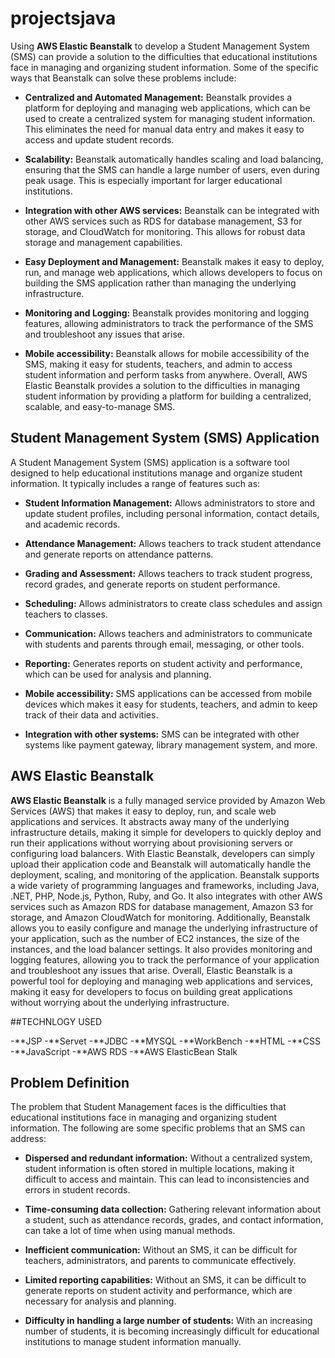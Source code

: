 # projectsjava

Using **AWS Elastic Beanstalk** to develop a Student Management System (SMS) can provide a solution to the difficulties that educational institutions face in managing and organizing student information. Some of the specific ways that Beanstalk can solve these problems include:

- **Centralized and Automated Management:** Beanstalk provides a platform for deploying and managing web applications, which can be used to create a centralized system for managing student information. This eliminates the need for manual data entry and makes it easy to access and update student records.
  
- **Scalability:** Beanstalk automatically handles scaling and load balancing, ensuring that the SMS can handle a large number of users, even during peak usage. This is especially important for larger educational institutions.
  
- **Integration with other AWS services:** Beanstalk can be integrated with other AWS services such as RDS for database management, S3 for storage, and CloudWatch for monitoring. This allows for robust data storage and management capabilities.

- **Easy Deployment and Management:** Beanstalk makes it easy to deploy, run, and manage web applications, which allows developers to focus on building the SMS application rather than managing the underlying infrastructure.
  
- **Monitoring and Logging:** Beanstalk provides monitoring and logging features, allowing administrators to track the performance of the SMS and troubleshoot any issues that arise.
  
- **Mobile accessibility:** Beanstalk allows for mobile accessibility of the SMS, making it easy for students, teachers, and admin to access student information and perform tasks from anywhere. Overall, AWS Elastic Beanstalk provides a solution to the difficulties in managing student information by providing a platform for building a centralized, scalable, and easy-to-manage SMS.

## Student Management System (SMS) Application

A Student Management System (SMS) application is a software tool designed to help educational institutions manage and organize student information. It typically includes a range of features such as:

- **Student Information Management:** Allows administrators to store and update student profiles, including personal information, contact details, and academic records.
  
- **Attendance Management:** Allows teachers to track student attendance and generate reports on attendance patterns.
  
- **Grading and Assessment:** Allows teachers to track student progress, record grades, and generate reports on student performance.
  
- **Scheduling:** Allows administrators to create class schedules and assign teachers to classes.
  
- **Communication:** Allows teachers and administrators to communicate with students and parents through email, messaging, or other tools.
  
- **Reporting:** Generates reports on student activity and performance, which can be used for analysis and planning.
  
- **Mobile accessibility:** SMS applications can be accessed from mobile devices which makes it easy for students, teachers, and admin to keep track of their data and activities.
  
- **Integration with other systems:** SMS can be integrated with other systems like payment gateway, library management system, and more.

## AWS Elastic Beanstalk

**AWS Elastic Beanstalk** is a fully managed service provided by Amazon Web Services (AWS) that makes it easy to deploy, run, and scale web applications and services. It abstracts away many of the underlying infrastructure details, making it simple for developers to quickly deploy and run their applications without worrying about provisioning servers or configuring load balancers. With Elastic Beanstalk, developers can simply upload their application code and Beanstalk will automatically handle the deployment, scaling, and monitoring of the application. Beanstalk supports a wide variety of programming languages and frameworks, including Java, .NET, PHP, Node.js, Python, Ruby, and Go. It also integrates with other AWS services such as Amazon RDS for database management, Amazon S3 for storage, and Amazon CloudWatch for monitoring. Additionally, Beanstalk allows you to easily configure and manage the underlying infrastructure of your application, such as the number of EC2 instances, the size of the instances, and the load balancer settings. It also provides monitoring and logging features, allowing you to track the performance of your application and troubleshoot any issues that arise. Overall, Elastic Beanstalk is a powerful tool for deploying and managing web applications and services, making it easy for developers to focus on building great applications without worrying about the underlying infrastructure.

##TECHNLOGY USED

-**JSP
-**Servet
-**JDBC
-**MYSQL
-**WorkBench
-**HTML
-**CSS
-**JavaScript
-**AWS RDS
-**AWS ElasticBean Stalk



## Problem Definition

The problem that Student Management faces is the difficulties that educational institutions face in managing and organizing student information. The following are some specific problems that an SMS can address:

- **Dispersed and redundant information:** Without a centralized system, student information is often stored in multiple locations, making it difficult to access and maintain. This can lead to inconsistencies and errors in student records.
  
- **Time-consuming data collection:** Gathering relevant information about a student, such as attendance records, grades, and contact information, can take a lot of time when using manual methods.
  
- **Inefficient communication:** Without an SMS, it can be difficult for teachers, administrators, and parents to communicate effectively.
  
- **Limited reporting capabilities:** Without an SMS, it can be difficult to generate reports on student activity and performance, which are necessary for analysis and planning.
  
- **Difficulty in handling a large number of students:** With an increasing number of students, it is becoming increasingly difficult for educational institutions to manage student information manually.
